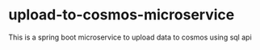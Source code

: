 # upload-to-cosmos-microservice
This is a spring boot microservice to upload data to cosmos using sql api
